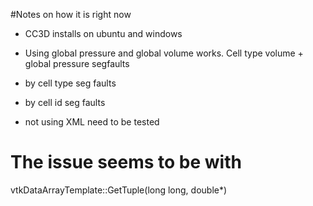 #Notes on how it is right now

* CC3D installs on ubuntu and windows

* Using global pressure and global volume works. Cell type volume + global 
pressure segfaults

* by cell type seg faults

* by cell id seg faults

* not using XML need to be tested

# The issue seems to be with 

vtkDataArrayTemplate<float>::GetTuple(long long, double*)
